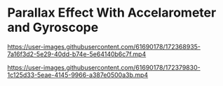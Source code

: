 # Parallax Effect With Accelarometer and Gyroscope

https://user-images.githubusercontent.com/61690178/172368935-7a16f3d2-5e29-40dd-b74e-5e64140b6c7f.mp4



https://user-images.githubusercontent.com/61690178/172379830-1c125d33-5eae-4145-9966-a387e0500a3b.mp4

